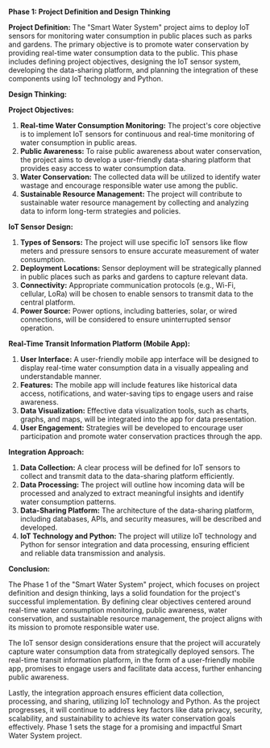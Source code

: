 **Phase 1: Project Definition and Design Thinking**

**Project Definition:** The "Smart Water System" project aims to deploy IoT sensors for monitoring water consumption in public places such as parks and gardens. The primary objective is to promote water conservation by providing real-time water consumption data to the public. This phase includes defining project objectives, designing the IoT sensor system, developing the data-sharing platform, and planning the integration of these components using IoT technology and Python.

**Design Thinking:**

**Project Objectives:**

1. **Real-time Water Consumption Monitoring:** The project's core objective is to implement IoT sensors for continuous and real-time monitoring of water consumption in public areas.
1. **Public Awareness:** To raise public awareness about water conservation, the project aims to develop a user-friendly data-sharing platform that provides easy access to water consumption data.
1. **Water Conservation:** The collected data will be utilized to identify water wastage and encourage responsible water use among the public.
1. **Sustainable Resource Management:** The project will contribute to sustainable water resource management by collecting and analyzing data to inform long-term strategies and policies.

**IoT Sensor Design:**

1. **Types of Sensors:** The project will use specific IoT sensors like flow meters and pressure sensors to ensure accurate measurement of water consumption.
1. **Deployment Locations:** Sensor deployment will be strategically planned in public places such as parks and gardens to capture relevant data.
1. **Connectivity:** Appropriate communication protocols (e.g., Wi-Fi, cellular, LoRa) will be chosen to enable sensors to transmit data to the central platform.
1. **Power Source:** Power options, including batteries, solar, or wired connections, will be considered to ensure uninterrupted sensor operation.

**Real-Time Transit Information Platform (Mobile App):**

1. **User Interface:** A user-friendly mobile app interface will be designed to display real-time water consumption data in a visually appealing and understandable manner.
1. **Features:** The mobile app will include features like historical data access, notifications, and water-saving tips to engage users and raise awareness.
1. **Data Visualization:** Effective data visualization tools, such as charts, graphs, and maps, will be integrated into the app for data presentation.
1. **User Engagement:** Strategies will be developed to encourage user participation and promote water conservation practices through the app.

**Integration Approach:**

1. **Data Collection:** A clear process will be defined for IoT sensors to collect and transmit data to the data-sharing platform efficiently.
1. **Data Processing:** The project will outline how incoming data will be processed and analyzed to extract meaningful insights and identify water consumption patterns.
1. **Data-Sharing Platform:** The architecture of the data-sharing platform, including databases, APIs, and security measures, will be described and developed.
1. **IoT Technology and Python:** The project will utilize IoT technology and Python for sensor integration and data processing, ensuring efficient and reliable data transmission and analysis.

**Conclusion:**

The Phase 1 of the "Smart Water System" project, which focuses on project definition and design thinking, lays a solid foundation for the project's successful implementation. By defining clear objectives centered around real-time water consumption monitoring, public awareness, water conservation, and sustainable resource management, the project aligns with its mission to promote responsible water use.

The IoT sensor design considerations ensure that the project will accurately capture water consumption data from strategically deployed sensors. The real-time transit information platform, in the form of a user-friendly mobile app, promises to engage users and facilitate data access, further enhancing public awareness.

Lastly, the integration approach ensures efficient data collection, processing, and sharing, utilizing IoT technology and Python. As the project progresses, it will continue to address key factors like data privacy, security, scalability, and sustainability to achieve its water conservation goals effectively. Phase 1 sets the stage for a promising and impactful Smart Water System project.
